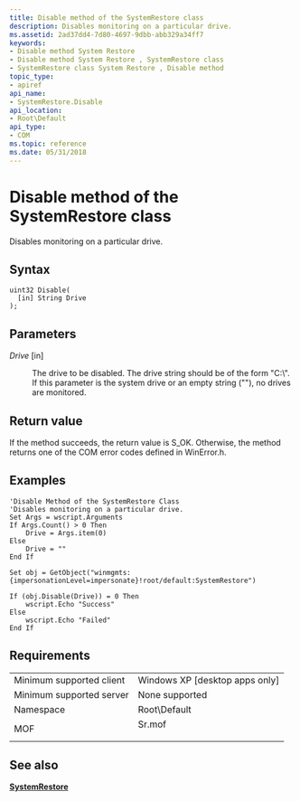 ```yaml
---
title: Disable method of the SystemRestore class
description: Disables monitoring on a particular drive.
ms.assetid: 2ad37dd4-7d80-4697-9dbb-abb329a34ff7
keywords:
- Disable method System Restore
- Disable method System Restore , SystemRestore class
- SystemRestore class System Restore , Disable method
topic_type:
- apiref
api_name:
- SystemRestore.Disable
api_location:
- Root\Default
api_type:
- COM
ms.topic: reference
ms.date: 05/31/2018
---
```


# Disable method of the SystemRestore class

Disables monitoring on a particular drive.

## Syntax


```mof
uint32 Disable(
  [in] String Drive
);
```



## Parameters

<dl> <dt>

*Drive* \[in\]
</dt> <dd>

The drive to be disabled. The drive string should be of the form "C:\\". If this parameter is the system drive or an empty string (""), no drives are monitored.

</dd> </dl>

## Return value

If the method succeeds, the return value is S\_OK. Otherwise, the method returns one of the COM error codes defined in WinError.h.

## Examples


```VB
'Disable Method of the SystemRestore Class
'Disables monitoring on a particular drive.
Set Args = wscript.Arguments
If Args.Count() > 0 Then
    Drive = Args.item(0)
Else
    Drive = ""
End If

Set obj = GetObject("winmgmts:{impersonationLevel=impersonate}!root/default:SystemRestore")

If (obj.Disable(Drive)) = 0 Then
    wscript.Echo "Success"
Else 
    wscript.Echo "Failed"
End If
```



## Requirements



|                                     |                                                                                   |
|-------------------------------------|-----------------------------------------------------------------------------------|
| Minimum supported client<br/> | Windows XP \[desktop apps only\]<br/>                                       |
| Minimum supported server<br/> | None supported<br/>                                                         |
| Namespace<br/>                | Root\\Default<br/>                                                          |
| MOF<br/>                      | <dl> <dt>Sr.mof</dt> </dl> |



## See also

<dl> <dt>

[**SystemRestore**](systemrestore.md)
</dt> </dl>

 

 





